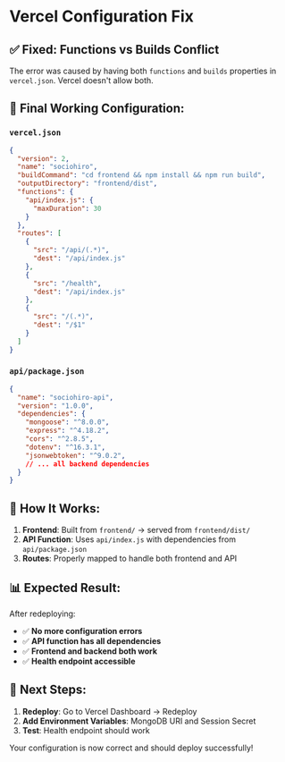 # Vercel Configuration Fix

## ✅ **Fixed: Functions vs Builds Conflict**

The error was caused by having both `functions` and `builds` properties in `vercel.json`. Vercel doesn't allow both.

## 🔧 **Final Working Configuration:**

### `vercel.json`
```json
{
  "version": 2,
  "name": "sociohiro",
  "buildCommand": "cd frontend && npm install && npm run build",
  "outputDirectory": "frontend/dist",
  "functions": {
    "api/index.js": {
      "maxDuration": 30
    }
  },
  "routes": [
    {
      "src": "/api/(.*)",
      "dest": "/api/index.js"
    },
    {
      "src": "/health",
      "dest": "/api/index.js"
    },
    {
      "src": "/(.*)",
      "dest": "/$1"
    }
  ]
}
```

### `api/package.json`
```json
{
  "name": "sociohiro-api",
  "version": "1.0.0",
  "dependencies": {
    "mongoose": "^8.0.0",
    "express": "^4.18.2",
    "cors": "^2.8.5",
    "dotenv": "^16.3.1",
    "jsonwebtoken": "^9.0.2",
    // ... all backend dependencies
  }
}
```

## 🚀 **How It Works:**

1. **Frontend**: Built from `frontend/` → served from `frontend/dist/`
2. **API Function**: Uses `api/index.js` with dependencies from `api/package.json`
3. **Routes**: Properly mapped to handle both frontend and API

## 📊 **Expected Result:**

After redeploying:
- ✅ **No more configuration errors**
- ✅ **API function has all dependencies**
- ✅ **Frontend and backend both work**
- ✅ **Health endpoint accessible**

## 🎯 **Next Steps:**

1. **Redeploy**: Go to Vercel Dashboard → Redeploy
2. **Add Environment Variables**: MongoDB URI and Session Secret
3. **Test**: Health endpoint should work

Your configuration is now correct and should deploy successfully! 